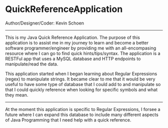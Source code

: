 # QuickReferenceApplication

Author/Designer/Coder:  Kevin Schoen

---

This is my Java Quick Reference Application.  The purpose of this application is to assist me in my journey to learn
and become a better software programmer/engineer by providing me with an all-encompasing resource where I can
go to find quick hints/tips/syntax.  The application is a RESTFul app that uses a MySQL database and
HTTP endpoints to manipulate/read the data.

This application started when I began learning about Regular Expressions (regex) to manipulate strings.  It became
clear to me that it would be very useful to have some type of database that I could add to and manipulate so that
I could quickly reference when looking for specific symbols and what they mean.

---

At the moment this application is specific to Regular Expressions, I forsee a future where I can expand this database
to include many different aspects of Java Programming that I need help with a quick reference.
